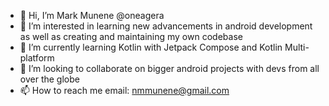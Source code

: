 - 👋 Hi, I’m Mark Munene @oneagera
- 👀 I’m interested in learning new advancements in android development as well as creating and maintaining my own codebase
- 🌱 I’m currently learning Kotlin with Jetpack Compose and Kotlin Multi-platform
- 💞️ I’m looking to collaborate on bigger android projects with devs from all over the globe
- 📫 How to reach me email: nmmunene@gmail.com

<!---
oneagera/oneagera is a ✨ special ✨ repository because its `README.md` (this file) appears on your GitHub profile.
You can click the Preview link to take a look at your changes.
--->
